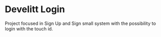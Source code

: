 # Develitt Login

Project focused in Sign Up and Sign small system with the possibility to login with the touch id.
